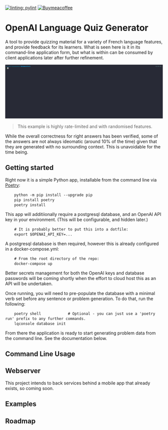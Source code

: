 [![linting: pylint](https://img.shields.io/badge/linting-pylint-yellowgreen)](https://github.com/pylint-dev/pylint) [![Buymeacoffee](https://badgen.net/badge/icon/buymeacoffee?icon=buymeacoffee&label)](https://www.buymeacoffee.com/mrbeverage)

# OpenAI Language Quiz Generator

A tool to provide quizzing material for a variety of French language features, and provide feedback for its learners.  What is seen here is it in its command-line application form, but what is within can be consumed by client applications later after further refinement.

![Example](docs/example.gif)
> This example is highly rate-limited and with randomised features.

While the overall correctness for right answers has been verified, some of the answers are not always ideomatic (around 10% of the time) given that they are generated with no surrounding context.  This is unavoidable for the time being.

## Getting started

Right now it is a simple Python app, installable from the command line via [Poetry](https://python-poetry.org/):
```
    python -m pip install --upgrade pip
    pip install poetry
    poetry install
```
This app will additiionally require a postgresql database, and an OpenAI API key in your environment.  (This will be configurable, and hidden later.)
```
    # It is probably better to put this into a dotfile:
    export $OPENAI_API_KEY=...
```
A postgresql database is then required, however this is already configured in a docker-compose.yml:
```
    # From the root directory of the repo:
    docker-compose up
```
Better secrets management for both the OpenAI keys and database passwords will be coming shortly when the effort to cloud host this as an API will be undertaken.

Once running, you will need to pre-populate the database with a minimal verb set before any sentence or problem generation.  To do that, run the following:
```
    poetry shell            # Optional - you can just use a 'poetry run' prefix to any further commands.
    lqconsole database init
```
From there the application is ready to start generating problem data from the command line.  See the documentation below.

## Command Line Usage

## Webserver

This project intends to back services behind a mobile app that already exists, so coming soon.

## Examples

## Roadmap
